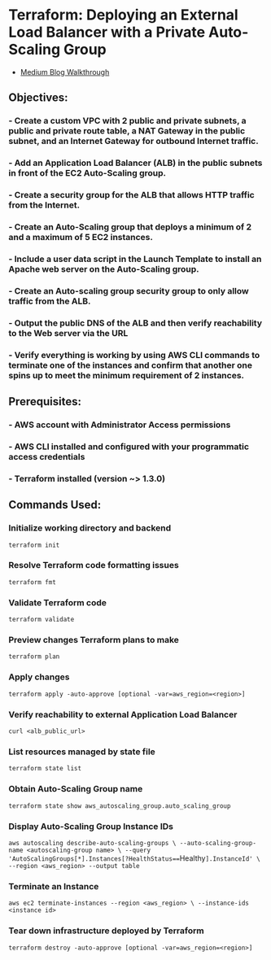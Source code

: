 # Terraform: Deploying an External Load Balancer with a Private Auto-Scaling Group



- [Medium Blog Walkthrough](https://medium.com/towards-aws/terraform-deploying-an-external-load-balancer-with-a-private-auto-scaling-group-ef709990d5a7 "<terraform-deploying-an-external-load-balancer-with-a-private-auto-scaling-group-ef709990d5a7> Medium Blog Walkthrough")

## Objectives:
    
### - Create a custom VPC with 2 public and private subnets, a public and private route table, a NAT Gateway in the public subnet, and an Internet Gateway for outbound Internet traffic.
### - Add an Application Load Balancer (ALB) in the public subnets in front of the EC2 Auto-Scaling group.
### - Create a security group for the ALB that allows HTTP traffic from the Internet.
### - Create an Auto-Scaling group that deploys a minimum of 2 and a maximum of 5 EC2 instances.
### - Include a user data script in the Launch Template to install an Apache web server on the Auto-Scaling group.
### - Create an Auto-scaling group security group to only allow traffic from the ALB.
### - Output the public DNS of the ALB and then verify reachability to the Web server via the URL
### - Verify everything is working by using AWS CLI commands to terminate one of the instances and confirm that another one spins up to meet the minimum requirement of 2 instances.

## Prerequisites:

### - AWS account with Administrator Access permissions
### - AWS CLI installed and configured with your programmatic access credentials
### - Terraform installed (version ~> 1.3.0)

## Commands Used:

### Initialize working directory and backend
`terraform init`

### Resolve Terraform code formatting issues
`terraform fmt`

### Validate Terraform code
`terraform validate`

### Preview changes Terraform plans to make
`terraform plan`

### Apply changes
`terraform apply -auto-approve [optional -var=aws_region=<region>]`

### Verify reachability to external Application Load Balancer
`curl <alb_public_url>`

### List resources managed by state file
`terraform state list`

### Obtain Auto-Scaling Group name
`terraform state show aws_autoscaling_group.auto_scaling_group`

### Display Auto-Scaling Group Instance IDs
`aws autoscaling describe-auto-scaling-groups \
--auto-scaling-group-name <autoscaling-group name> \
--query 'AutoScalingGroups[*].Instances[?HealthStatus==`Healthy`].InstanceId' \
--region <aws_region> --output table`

### Terminate an Instance 
`aws ec2 terminate-instances --region <aws_region> \
--instance-ids <instance id>`

### Tear down infrastructure deployed by Terraform
`terraform destroy -auto-approve [optional -var=aws_region=<region>]`
